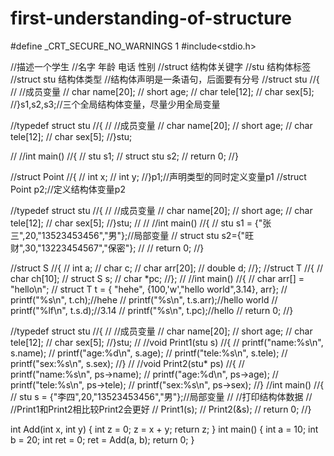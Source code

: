 # first-understanding-of-structure
#define _CRT_SECURE_NO_WARNINGS 1
#include<stdio.h>

//描述一个学生
//名字 年龄 电话 性别
//struct  结构体关键字
//stu    结构体标签
//struct stu    结构体类型
//结构体声明是一条语句，后面要有分号
//struct stu
//{
//	//成员变量
//	char name[20];
//	short age;
//	char tele[12];
//	char sex[5];
//}s1,s2,s3;//三个全局结构体变量，尽量少用全局变量

//typedef struct stu
//{
//	//成员变量
//	char name[20];
//	short age;
//	char tele[12];
//	char sex[5];
//}stu;

//
//int main()
//{
//	stu s1;
//	struct stu s2;
//	return 0;
//}

//struct Point
//{
//	int x;
//	int y;
//}p1;//声明类型的同时定义变量p1
//struct Point p2;//定义结构体变量p2

//typedef struct stu
//{
//	//成员变量
//	char name[20];
//	short age;
//	char tele[12];
//	char sex[5];
//}stu;
//
//
//int main()
//{
//	stu s1 = {"张三",20,"13523453456","男"};//局部变量
//	struct stu s2={"旺财",30,"13223454567","保密"};
//
//	return 0;
//}

//struct S
//{
//	int a;
//	char c;
//	char arr[20];
//	double d;
//};
//struct T
//{
//	char ch[10];
//	struct S s;
//	char *pc;
//};
//
//int main()
//{
//	char arr[] = "hello\n";
//	struct T t = { "hehe", {100,'w',"hello world",3.14}, arr};
//	printf("%s\n", t.ch);//hehe
//	printf("%s\n", t.s.arr);//hello world
//	printf("%lf\n", t.s.d);//3.14
//	printf("%s\n", t.pc);//hello
//	return 0;
//}

//typedef struct stu
//{
//	//成员变量
//	char name[20];
//	short age;
//	char tele[12];
//	char sex[5];
//}stu;
//
//void Print1(stu s)
//{
//	printf("name:%s\n", s.name);
//	printf("age:%d\n", s.age);
//	printf("tele:%s\n", s.tele);
//	printf("sex:%s\n", s.sex);
//}
//
//void Print2(stu* ps)
//{
//	printf("name:%s\n", ps->name);
//	printf("age:%d\n", ps->age);
//	printf("tele:%s\n", ps->tele);
//	printf("sex:%s\n", ps->sex);
//}
//int main()
//{
//	stu s = {"李四",20,"13523453456","男"};//局部变量
//	//打印结构体数据
//	//Print1和Print2相比较Print2会更好
//	Print1(s);
//	Print2(&s);
//	return 0;
//}

int Add(int x, int y)
{
	int z = 0;
	z = x + y;
	return z;
}
int main()
{
	int a = 10;
	int b = 20;
	int ret = 0;
	ret = Add(a, b);
	return 0;
}
